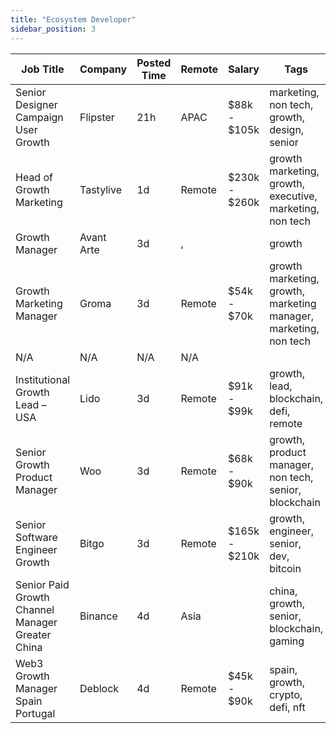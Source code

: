 ```yaml
---
title: "Ecosystem Developer"
sidebar_position: 3
---
```


| Job Title | Company | Posted Time | Remote | Salary | Tags | Apply Link |
|-----------|---------|-------------|--------|--------|------|------------|
| Senior Designer Campaign User Growth | Flipster | 21h | APAC | $88k - $105k | marketing, non tech, growth, design, senior | [Apply](https://web3.career/senior-designer-campaign-user-growth-flipster/108348) |
| Head of Growth Marketing | Tastylive | 1d | Remote | $230k - $260k | growth marketing, growth, executive, marketing, non tech | [Apply](https://web3.career/head-of-growth-marketing-tastylive/108292) |
| Growth Manager | Avant Arte | 3d | , |  | growth | [Apply](https://web3.career/growth-manager-avantarte/108155) |
| Growth Marketing Manager | Groma | 3d | Remote | $54k - $70k | growth marketing, growth, marketing manager, marketing, non tech | [Apply](https://web3.career/growth-marketing-manager-groma/108138) |
| N/A | N/A | N/A | N/A |  |  | [Apply](https://web3.career/metana) |
| Institutional Growth Lead – USA | Lido | 3d | Remote | $91k - $99k | growth, lead, blockchain, defi, remote | [Apply](https://web3.career/institutional-growth-lead-usa-lido/108124) |
| Senior Growth Product Manager | Woo | 3d | Remote | $68k - $90k | growth, product manager, non tech, senior, blockchain | [Apply](https://web3.career/senior-growth-product-manager-woo/95664) |
| Senior Software Engineer Growth | Bitgo | 3d | Remote | $165k - $210k | growth, engineer, senior, dev, bitcoin | [Apply](https://web3.career/senior-software-engineer-growth-bitgo/106088) |
| Senior Paid Growth Channel Manager Greater China | Binance | 4d | Asia |  | china, growth, senior, blockchain, gaming | [Apply](https://web3.career/senior-paid-growth-channel-manager-greater-china-binance/108079) |
| Web3 Growth Manager Spain Portugal | Deblock | 4d | Remote | $45k - $90k | spain, growth, crypto, defi, nft | [Apply](https://web3.career/web3-growth-manager-spain-portugal-deblock/108077) |
